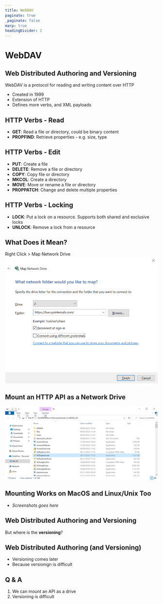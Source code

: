 ```yaml
---
title: WebDAV
paginate: true
_paginate: false
marp: true
headingDivider: 2
---
```

# WebDAV

## Web Distributed Authoring and Versioning
WebDAV is a protocol for reading and writing content over HTTP
* Created in 1999
* Extension of HTTP
* Defines more verbs, and XML payloads


## HTTP Verbs - Read

* **GET**: Read a file or directory, could be binary content
* **PROPFIND**: Retrieve properties - e.g. size, type

## HTTP Verbs - Edit

* **PUT**: Create a file
* **DELETE**: Remove a file or directory
* **COPY**: Copy file or directory
* **MKCOL**: Create a directory
* **MOVE**: Move or rename a file or directory
* **PROPPATCH**: Change and delete multiple properties

## HTTP Verbs - Locking

* **LOCK**: Put a lock on a resource. Supports both shared and exclusive locks
* **UNLOCK**: Remove a lock from a resource

## What Does it Mean?
Right Click > Map Network Drive
![h:500 drop-shadow](assets/webdav-map.png)

## Mount an HTTP API as a Network Drive

![h:500 drop-shadow](assets/webdav-network-drive.png)

## Mounting Works on MacOS and Linux/Unix Too

* _Screenshots goes here_

## Web Distributed Authoring and Versioning

But where is the **versioning**?

## Web Distributed Authoring (and Versioning)

* Versioning comes later
* Because versionign is difficult

## Q & A

1. We can mount an API as a drive
2. Versioning is difficult
